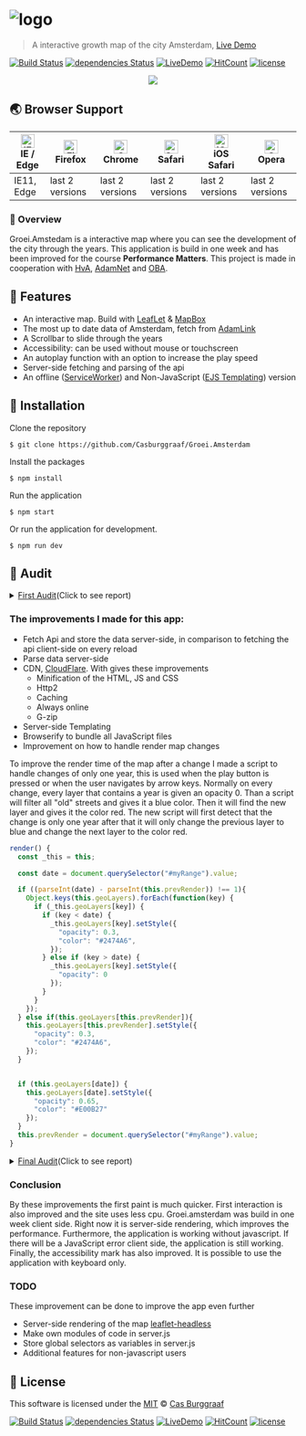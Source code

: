 # ![logo](https://cdn.rawgit.com/Casburggraaf/241740757355fcfbe6c8a3455122376d/raw/157ccebf6807d75ec28f3563b9186311ad80267c/logo.svg?sanitize=true)
> A interactive growth map of the city Amsterdam, [Live Demo](https://groei.amsterdam)

[![Build Status](https://travis-ci.org/Casburggraaf/Groei.Amsterdam.svg?branch=master)](https://travis-ci.org/Casburggraaf/Groei.Amsterdam) [![dependencies Status](https://david-dm.org/CasBurggraaf/Groei.Amsterdam/status.svg)](https://david-dm.org/CasBurggraaf/Groei.Amsterdam) [![LiveDemo](https://img.shields.io/badge/Live%20Demo-online-brightgreen.svg)](https://groei.amsterdam) [![HitCount](http://hits.dwyl.io/CasBurggraaf/Groei.Amsterdam.svg)](http://hits.dwyl.io/CasBurggraaf/Groei.Amsterdam)
 [![license](https://img.shields.io/github/license/nhnent/tui.editor.svg)](https://github.com/nhnent/tui.editor/blob/master/LICENSE)

<p align="center"><a href="https://groei.amsterdam"><img src="https://user-images.githubusercontent.com/373753/38176972-063296cc-35f9-11e8-9906-f2d9c8ffe594.gif" /></a></p>


## 🌏 Browser Support

| [<img src="https://raw.githubusercontent.com/alrra/browser-logos/master/src/edge/edge_48x48.png" alt="IE / Edge" width="24px" height="24px" />](http://godban.github.io/browsers-support-badges/)</br>IE / Edge | [<img src="https://raw.githubusercontent.com/alrra/browser-logos/master/src/firefox/firefox_48x48.png" alt="Firefox" width="24px" height="24px" />](http://godban.github.io/browsers-support-badges/)</br>Firefox | [<img src="https://raw.githubusercontent.com/alrra/browser-logos/master/src/chrome/chrome_48x48.png" alt="Chrome" width="24px" height="24px" />](http://godban.github.io/browsers-support-badges/)</br>Chrome | [<img src="https://raw.githubusercontent.com/alrra/browser-logos/master/src/safari/safari_48x48.png" alt="Safari" width="24px" height="24px" />](http://godban.github.io/browsers-support-badges/)</br>Safari | [<img src="https://raw.githubusercontent.com/alrra/browser-logos/master/src/safari-ios/safari-ios_48x48.png" alt="iOS Safari" width="24px" height="24px" />](http://godban.github.io/browsers-support-badges/)</br>iOS Safari | [<img src="https://raw.githubusercontent.com/alrra/browser-logos/master/src/opera/opera_48x48.png" alt="Opera" width="24px" height="24px" />](http://godban.github.io/browsers-support-badges/)</br>Opera |
| --------- | --------- | --------- | --------- | --------- | --------- |
| IE11, Edge| last 2 versions| last 2 versions| last 2 versions| last 2 versions| last 2 versions

### 📙 Overview

Groei.Amstedam is a interactive map where you can see the development of the city through the years. This application is build in one week and has been improved for the course **Performance Matters**. This project is made in cooperation with [HvA](http://www.amsterdamuas.com), [AdamNet](http://www.adamnet.nl) and [OBA](https://www.oba.nl/oba/english.html).

## 🎨 Features
* An interactive map. Build with [LeafLet](http://leafletjs.com) & [MapBox](https://www.mapbox.com)
* The most up to date data of Amsterdam, fetch from [AdamLink](https://adamlink.nl)
* A Scrollbar to slide through the years
* Accessibility: can be used without mouse or touchscreen
* An autoplay function with an option to increase the play speed
* Server-side fetching and parsing of the api
* An offline ([ServiceWorker](https://serviceworke.rs/)) and Non-JavaScript ([EJS Templating](http://www.embeddedjs.com)) version

## 🚀 Installation
Clone the repository
```console
$ git clone https://github.com/Casburggraaf/Groei.Amsterdam
```
Install the packages
```console
$ npm install
```
Run the application
```console
$ npm start
```
Or run the application for development.
```console
$ npm run dev
```

## 🔎 Audit
<details>
<summary><ins>First Audit</ins>(Click to see report)</summary>

![audit base](https://user-images.githubusercontent.com/373753/38198996-36743728-368f-11e8-9578-fb6a26014631.png)
![Audit gif](https://user-images.githubusercontent.com/373753/38203545-da248c64-369f-11e8-94da-0e91e3003131.gif)

*[Complete report](http://htmlpreview.github.io/?https://github.com/Casburggraaf/Groei.Amsterdam/blob/master/audit/old/index.html)*
</details>


### The improvements I made for this app:
* Fetch Api and store the data server-side, in comparison to fetching the api client-side on every reload
* Parse data server-side
* CDN, [CloudFlare](http://cloudflare.com). With gives these improvements
  * Minification of the HTML, JS and CSS
  * Http2
  * Caching
  * Always online
  * G-zip
* Server-side Templating
* Browserify to bundle all JavaScript files
* Improvement on how to handle render map changes

To improve the render time of the map after a change I made a script to handle changes of only one year, this is used when the play button is pressed or when the user navigates by arrow keys. Normally on every change, every layer that contains a year is given an opacity 0. Than a script will filter all "old" streets and gives it a blue color. Then it will find the new layer and gives it the color red. The new script will first detect that the change is only one year after that it will only change the previous layer to blue and change the next layer to the color red.
```javascript
render() {
  const _this = this;

  const date = document.querySelector("#myRange").value;

  if ((parseInt(date) - parseInt(this.prevRender)) !== 1){
    Object.keys(this.geoLayers).forEach(function(key) {
      if (_this.geoLayers[key]) {
        if (key < date) {
          _this.geoLayers[key].setStyle({
            "opacity": 0.3,
            "color": "#2474A6",
          });
        } else if (key > date) {
          _this.geoLayers[key].setStyle({
            "opacity": 0
          });
        }
      }
    });
  } else if(this.geoLayers[this.prevRender]){
    this.geoLayers[this.prevRender].setStyle({
      "opacity": 0.3,
      "color": "#2474A6",
    });
  }


  if (this.geoLayers[date]) {
    this.geoLayers[date].setStyle({
      "opacity": 0.65,
      "color": "#E00B27"
    });
  }
  this.prevRender = document.querySelector("#myRange").value;
}
```

<details>
<summary><ins>Final Audit</ins>(Click to see report)</summary>

![Audit final](https://user-images.githubusercontent.com/373753/38206680-9a76fab4-36ab-11e8-95ea-2bee6a2ea4c5.png) ![gif](https://user-images.githubusercontent.com/373753/38206620-689e0eec-36ab-11e8-9379-ea889393a5e3.gif)
*[Complete report](http://htmlpreview.github.io/?https://github.com/Casburggraaf/Groei.Amsterdam/blob/master/audit/final/index.html)*
</details>

### Conclusion
By these improvements the first paint is much quicker. First interaction is also improved and the site uses less cpu. Groei.amsterdam was build in one week client side. Right now it is server-side rendering, which improves the performance. Furthermore, the application is working without javascript. If there will be a JavaScript error client side, the application is still working. Finally, the accessibility mark has also improved. It is possible to use the application with keyboard only.

### TODO
These improvement can be done to improve the app even further
* Server-side rendering of the map [leaflet-headless](https://github.com/jieter/leaflet-headless)
* Make own modules of code in server.js
* Store global selectors as variables in server.js
* Additional features for non-javascript users

## 📜 License
This software is licensed under the [MIT](https://github.com/nhnent/tui.editor/blob/master/LICENSE) © [Cas Burggraaf](https://github.com/CasBurggraaf)

[![Build Status](https://travis-ci.org/Casburggraaf/Groei.Amsterdam.svg?branch=master)](https://travis-ci.org/Casburggraaf/Groei.Amsterdam) [![dependencies Status](https://david-dm.org/CasBurggraaf/Groei.Amsterdam/status.svg)](https://david-dm.org/CasBurggraaf/Groei.Amsterdam) [![LiveDemo](https://img.shields.io/badge/Live%20Demo-online-brightgreen.svg)](https://groei.amsterdam) [![HitCount](http://hits.dwyl.io/CasBurggraaf/Groei.Amsterdam.svg)](http://hits.dwyl.io/CasBurggraaf/Groei.Amsterdam)
 [![license](https://img.shields.io/github/license/nhnent/tui.editor.svg)](https://github.com/nhnent/tui.editor/blob/master/LICENSE)
